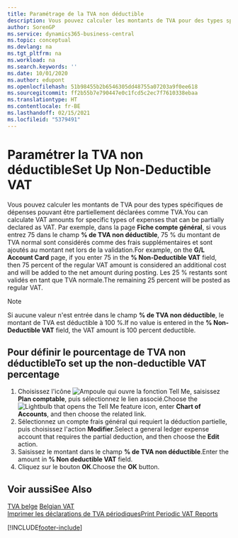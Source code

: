 ```yaml
---
title: Paramétrage de la TVA non déductible
description: Vous pouvez calculer les montants de TVA pour des types spécifiques de dépenses pouvant être partiellement déclarées comme TVA.
author: SorenGP
ms.service: dynamics365-business-central
ms.topic: conceptual
ms.devlang: na
ms.tgt_pltfrm: na
ms.workload: na
ms.search.keywords: ''
ms.date: 10/01/2020
ms.author: edupont
ms.openlocfilehash: 51b98455b2b6546305dd48755a07203a9f0ee618
ms.sourcegitcommit: ff2b55b7e790447e0c1fcd5c2ec7f7610338ebaa
ms.translationtype: HT
ms.contentlocale: fr-BE
ms.lasthandoff: 02/15/2021
ms.locfileid: "5379491"
---
```

# <a name="set-up-non-deductible-vat"></a><span data-ttu-id="75cf3-103">Paramétrer la TVA non déductible</span><span class="sxs-lookup"><span data-stu-id="75cf3-103">Set Up Non-Deductible VAT</span></span>
<span data-ttu-id="75cf3-104">Vous pouvez calculer les montants de TVA pour des types spécifiques de dépenses pouvant être partiellement déclarées comme TVA.</span><span class="sxs-lookup"><span data-stu-id="75cf3-104">You can calculate VAT amounts for specific types of expenses that can be partially declared as VAT.</span></span> <span data-ttu-id="75cf3-105">Par exemple, dans la page **Fiche compte général**, si vous entrez 75 dans le champ **% de TVA non déductible**, 75 % du montant de TVA normal sont considérés comme des frais supplémentaires et sont ajoutés au montant net lors de la validation.</span><span class="sxs-lookup"><span data-stu-id="75cf3-105">For example, on the **G/L Account Card** page, if you enter 75 in the **% Non-Deductible VAT** field, then 75 percent of the regular VAT amount is considered an additional cost and will be added to the net amount during posting.</span></span> <span data-ttu-id="75cf3-106">Les 25 % restants sont validés en tant que TVA normale.</span><span class="sxs-lookup"><span data-stu-id="75cf3-106">The remaining 25 percent will be posted as regular VAT.</span></span>  

> [!NOTE]  
>  <span data-ttu-id="75cf3-107">Si aucune valeur n'est entrée dans le champ **% de TVA non déductible**, le montant de TVA est déductible à 100 %.</span><span class="sxs-lookup"><span data-stu-id="75cf3-107">If no value is entered in the **% Non-Deductible VAT** field, the VAT amount is 100 percent deductible.</span></span>  

## <a name="to-set-up-the-non-deductible-vat-percentage"></a><span data-ttu-id="75cf3-108">Pour définir le pourcentage de TVA non déductible</span><span class="sxs-lookup"><span data-stu-id="75cf3-108">To set up the non-deductible VAT percentage</span></span>  

1.  <span data-ttu-id="75cf3-109">Choisissez l'icône ![Ampoule qui ouvre la fonction Tell Me](../../media/ui-search/search_small.png "Dites-moi ce que vous voulez faire"), saisissez **Plan comptable**, puis sélectionnez le lien associé.</span><span class="sxs-lookup"><span data-stu-id="75cf3-109">Choose the ![Lightbulb that opens the Tell Me feature](../../media/ui-search/search_small.png "Tell me what you want to do") icon, enter **Chart of Accounts**, and then choose the related link.</span></span>  
2.  <span data-ttu-id="75cf3-110">Sélectionnez un compte frais général qui requiert la déduction partielle, puis choisissez l'action **Modifier**.</span><span class="sxs-lookup"><span data-stu-id="75cf3-110">Select a general ledger expense account that requires the partial deduction, and then choose the **Edit** action.</span></span>  
3.  <span data-ttu-id="75cf3-111">Saisissez le montant dans le champ **% de TVA non déductible**.</span><span class="sxs-lookup"><span data-stu-id="75cf3-111">Enter the amount in **% Non deductible VAT** field.</span></span>  
4.  <span data-ttu-id="75cf3-112">Cliquez sur le bouton **OK**.</span><span class="sxs-lookup"><span data-stu-id="75cf3-112">Choose the **OK** button.</span></span>  

## <a name="see-also"></a><span data-ttu-id="75cf3-113">Voir aussi</span><span class="sxs-lookup"><span data-stu-id="75cf3-113">See Also</span></span>  
 <span data-ttu-id="75cf3-114">[TVA belge](belgian-vat.md) </span><span class="sxs-lookup"><span data-stu-id="75cf3-114">[Belgian VAT](belgian-vat.md) </span></span>  
 [<span data-ttu-id="75cf3-115">Imprimer les déclarations de TVA périodiques</span><span class="sxs-lookup"><span data-stu-id="75cf3-115">Print Periodic VAT Reports</span></span>](how-to-print-periodic-vat-reports.md)


[!INCLUDE[footer-include](../../includes/footer-banner.md)]